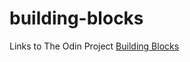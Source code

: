 # building-blocks

Links to The Odin Project [Building Blocks](http://www.theodinproject.com/courses/ruby-programming/lessons/building-blocks)
